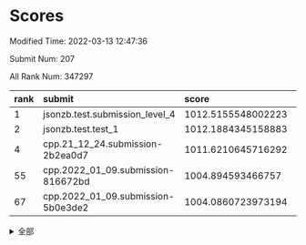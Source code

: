 # Scores

Modified Time: 2022-03-13 12:47:36

Submit Num: 207

All Rank Num: 347297

| rank |               submit               |       score        |       sigma        | pk_num |
| :--- | :--------------------------------- | :----------------- | :----------------- | :----- |
| 1    | jsonzb.test.submission_level_4     | 1012.5155548002223 | 0.80427415965564   | 6712   |
| 2    | jsonzb.test.test_1                 | 1012.1884345158883 | 0.791606060549302  | 6708   |
| 4    | cpp.21_12_24.submission-2b2ea0d7   | 1011.6210645716292 | 0.7844329616084336 | 6710   |
| 55   | cpp.2022_01_09.submission-816672bd | 1004.894593466757  | 0.7162942388016631 | 6713   |
| 67   | cpp.2022_01_09.submission-5b0e3de2 | 1004.0860723973194 | 0.7206540804288983 | 6715   |


<details>
<summary>全部</summary>

| rank |                 submit                 |       score        |       sigma        | pk_num |
| :--- | :------------------------------------- | :----------------- | :----------------- | :----- |
| 1    | jsonzb.test.submission_level_4         | 1012.5155548002223 | 0.80427415965564   | 6712   |
| 2    | jsonzb.test.test_1                     | 1012.1884345158883 | 0.791606060549302  | 6708   |
| 3    | gobigger.level_3.submission_level_3_20 | 1011.767283265048  | 0.7969443183811439 | 6712   |
| 4    | cpp.21_12_24.submission-2b2ea0d7       | 1011.6210645716292 | 0.7844329616084336 | 6710   |
| 5    | gobigger.level_3.submission_level_3_6  | 1011.1241025619295 | 0.7894406161947346 | 6713   |
| 6    | gobigger.level_3.submission_level_3_16 | 1011.1073906944513 | 0.7627213961752007 | 6719   |
| 7    | gobigger.level_3.submission_level_3_36 | 1011.0085100907726 | 0.7932949547426922 | 6713   |
| 8    | gobigger.level_3.submission_level_3_9  | 1010.9920817280602 | 0.7671938933447551 | 6710   |
| 9    | gobigger.level_3.submission_level_3_34 | 1010.8456122471201 | 0.7782727383983917 | 6713   |
| 10   | gobigger.level_3.submission_level_3_27 | 1010.8428932574059 | 0.7674935564806931 | 6711   |
| 11   | gobigger.level_3.submission_level_3_19 | 1010.8224679307936 | 0.7760505710330705 | 6708   |
| 12   | gobigger.level_3.submission_level_3_15 | 1010.6622252455686 | 0.7569092567962751 | 6707   |
| 13   | gobigger.level_3.submission_level_3_11 | 1010.5844086087658 | 0.7393066118416619 | 6713   |
| 14   | gobigger.level_3.submission_level_3_39 | 1010.5792941152686 | 0.7799273975048873 | 6711   |
| 15   | gobigger.level_3.submission_level_3_45 | 1010.5452455660054 | 0.7670456644971648 | 6709   |
| 16   | gobigger.level_3.submission_level_3_43 | 1010.5203603291042 | 0.7401800826285558 | 6716   |
| 17   | gobigger.level_3.submission_level_3_22 | 1010.4759305075296 | 0.74273230020211   | 6707   |
| 18   | gobigger.level_3.submission_level_3_48 | 1010.4605249142797 | 0.7657320335084715 | 6710   |
| 19   | gobigger.level_3.submission_level_3_4  | 1010.4339825667618 | 0.7652438524549909 | 6715   |
| 20   | gobigger.level_3.submission_level_3_37 | 1010.4325783372142 | 0.7494072721029758 | 6711   |
| 21   | gobigger.level_3.submission_level_3_24 | 1010.3937861822653 | 0.7463933269829273 | 6713   |
| 22   | gobigger.level_3.submission_level_3_33 | 1010.3445413536109 | 0.7616664957197198 | 6711   |
| 23   | gobigger.level_3.submission_level_3_26 | 1010.3435514749501 | 0.7692047701427338 | 6713   |
| 24   | gobigger.level_3.submission_level_3_0  | 1010.2243629415062 | 0.7628261210998074 | 6711   |
| 25   | gobigger.level_3.submission_level_3_30 | 1010.2124365824485 | 0.7502787884135379 | 6708   |
| 26   | gobigger.level_3.submission_level_3_41 | 1010.2085718643679 | 0.7516572782649548 | 6708   |
| 27   | gobigger.level_3.submission_level_3_8  | 1010.1247476068555 | 0.7698671097599129 | 6712   |
| 28   | gobigger.level_3.submission_level_3_35 | 1010.04356739317   | 0.7538039856865896 | 6708   |
| 29   | gobigger.level_3.submission_level_3_29 | 1010.013999330484  | 0.7427677858739063 | 6709   |
| 30   | gobigger.level_3.submission_level_3_1  | 1010.0101377767941 | 0.7298637427324631 | 6707   |
| 31   | gobigger.level_3.submission_level_3_47 | 1009.9875168123642 | 0.7557071919379865 | 6710   |
| 32   | gobigger.level_3.submission_level_3_32 | 1009.9497804071768 | 0.763392888917779  | 6712   |
| 33   | gobigger.level_3.submission_level_3_44 | 1009.8294204704208 | 0.7630018711850194 | 6708   |
| 34   | gobigger.level_3.submission_level_3_28 | 1009.783348192897  | 0.7592009071073715 | 6708   |
| 35   | gobigger.level_3.submission_level_3_10 | 1009.7488550917801 | 0.7445984811541502 | 6714   |
| 36   | gobigger.level_3.submission_level_3_38 | 1009.6582592898753 | 0.7552586401177984 | 6710   |
| 37   | gobigger.level_3.submission_level_3_46 | 1009.6406916166696 | 0.7362934935416089 | 6714   |
| 38   | gobigger.level_3.submission_level_3_7  | 1009.6328125723362 | 0.7457640343912592 | 6705   |
| 39   | gobigger.level_3.submission_level_3_13 | 1009.6111185869516 | 0.7780900160140772 | 6708   |
| 40   | gobigger.level_3.submission_level_3_3  | 1009.5959067921451 | 0.7584417538970916 | 6714   |
| 41   | gobigger.level_3.submission_level_3_31 | 1009.5407799634463 | 0.7354612998400283 | 6710   |
| 42   | gobigger.level_3.submission_level_3_21 | 1009.5394927752614 | 0.7499713852857969 | 6712   |
| 43   | gobigger.level_3.submission_level_3_25 | 1009.4520468038842 | 0.76333467808539   | 6713   |
| 44   | gobigger.level_3.submission_level_3_12 | 1009.433707572865  | 0.7549333111287202 | 6710   |
| 45   | gobigger.level_3.submission_level_3_2  | 1009.3843412373749 | 0.7563554206955109 | 6714   |
| 46   | gobigger.level_3.submission_level_3_40 | 1009.2478869182623 | 0.738519363543749  | 6709   |
| 47   | gobigger.level_3.submission_level_3_42 | 1009.246522882789  | 0.7566598367373575 | 6712   |
| 48   | gobigger.level_3.submission_level_3_18 | 1009.2413407186854 | 0.7376857507976586 | 6710   |
| 49   | gobigger.level_3.submission_level_3_14 | 1009.0502488588916 | 0.7604820992852873 | 6714   |
| 50   | gobigger.level_3.submission_level_3_23 | 1008.9933018413846 | 0.7535527776065624 | 6711   |
| 51   | gobigger.level_3.submission_level_3_17 | 1008.8156884664612 | 0.7545734876794405 | 6714   |
| 52   | gobigger.level_3.submission_level_3_49 | 1008.3256522468171 | 0.7396681265855471 | 6713   |
| 53   | gobigger.level_3.submission_level_3_5  | 1007.4070790601868 | 0.76503389475387   | 6709   |
| 54   | gobigger.level_1.submission_level_1_8  | 1004.9643511229735 | 0.7234262737797337 | 6706   |
| 55   | cpp.2022_01_09.submission-816672bd     | 1004.894593466757  | 0.7162942388016631 | 6713   |
| 56   | gobigger.level_1.submission_level_1_18 | 1004.8847211137808 | 0.7230657701901562 | 6710   |
| 57   | gobigger.level_1.submission_level_1_0  | 1004.7464394741419 | 0.7361141451490049 | 6711   |
| 58   | gobigger.level_1.submission_level_1_36 | 1004.6941918173295 | 0.7227472710898688 | 6710   |
| 59   | gobigger.level_1.submission_level_1_21 | 1004.4958331533705 | 0.7211734283969999 | 6712   |
| 60   | gobigger.level_1.submission_level_1_16 | 1004.292543138816  | 0.7166536976538086 | 6714   |
| 61   | gobigger.level_1.submission_level_1_6  | 1004.2360228978501 | 0.7132013354843376 | 6713   |
| 62   | gobigger.level_1.submission_level_1_20 | 1004.2338486966601 | 0.7089225354090178 | 6713   |
| 63   | gobigger.level_1.submission_level_1_34 | 1004.219991462326  | 0.7215357600185964 | 6708   |
| 64   | gobigger.level_1.submission_level_1_1  | 1004.1885092700237 | 0.7228921570461234 | 6708   |
| 65   | gobigger.level_1.submission_level_1_4  | 1004.1470065590654 | 0.70217393811451   | 6710   |
| 66   | gobigger.level_1.submission_level_1_7  | 1004.0863547032427 | 0.726563415166665  | 6713   |
| 67   | cpp.2022_01_09.submission-5b0e3de2     | 1004.0860723973194 | 0.7206540804288983 | 6715   |
| 68   | gobigger.level_1.submission_level_1_49 | 1004.0438737487182 | 0.715993484223459  | 6711   |
| 69   | gobigger.level_1.submission_level_1_45 | 1003.9197294504912 | 0.7141574582289503 | 6710   |
| 70   | gobigger.level_1.submission_level_1_12 | 1003.7265151353149 | 0.7180337183443458 | 6712   |
| 71   | gobigger.level_1.submission_level_1_40 | 1003.7095829929905 | 0.7257589014946461 | 6716   |
| 72   | gobigger.level_1.submission_level_1_43 | 1003.6726966977582 | 0.7140270725676017 | 6713   |
| 73   | gobigger.level_1.submission_level_1_39 | 1003.6119697138095 | 0.7250682748549487 | 6707   |
| 74   | gobigger.level_1.submission_level_1_23 | 1003.5864106955929 | 0.7054309712151527 | 6714   |
| 75   | gobigger.level_1.submission_level_1_46 | 1003.5089053474371 | 0.7156187304341464 | 6710   |
| 76   | gobigger.level_1.submission_level_1_2  | 1003.462738553049  | 0.7048134965181648 | 6715   |
| 77   | gobigger.level_1.submission_level_1_17 | 1003.4593861560396 | 0.7087476362950461 | 6713   |
| 78   | gobigger.level_1.submission_level_1_47 | 1003.4381845624865 | 0.712824345602313  | 6708   |
| 79   | gobigger.level_1.submission_level_1_26 | 1003.4331554206265 | 0.7131704037372193 | 6712   |
| 80   | gobigger.level_1.submission_level_1_32 | 1003.2081987299483 | 0.7159430195188038 | 6708   |
| 81   | gobigger.level_1.submission_level_1_19 | 1003.194239121368  | 0.7177292457872817 | 6712   |
| 82   | gobigger.level_1.submission_level_1_3  | 1003.1173506989846 | 0.7247447365521625 | 6710   |
| 83   | gobigger.level_1.submission_level_1_11 | 1003.1087493295913 | 0.7120582338460821 | 6712   |
| 84   | gobigger.level_1.submission_level_1_41 | 1003.0972237423593 | 0.7207305519314735 | 6710   |
| 85   | gobigger.level_1.submission_level_1_22 | 1003.0615973161063 | 0.7149738236288213 | 6708   |
| 86   | gobigger.level_1.submission_level_1_28 | 1003.0107835699008 | 0.7052545694734681 | 6713   |
| 87   | gobigger.level_1.submission_level_1_10 | 1002.9901768872609 | 0.7045321766693593 | 6712   |
| 88   | gobigger.level_1.submission_level_1_31 | 1002.9845452110408 | 0.7042951969561616 | 6708   |
| 89   | gobigger.level_1.submission_level_1_29 | 1002.9794407665773 | 0.7332260721361312 | 6713   |
| 90   | gobigger.level_1.submission_level_1_5  | 1002.978686700827  | 0.7090351158698416 | 6716   |
| 91   | gobigger.level_1.submission_level_1_48 | 1002.9255336573309 | 0.7135384823167931 | 6717   |
| 92   | gobigger.level_1.submission_level_1_35 | 1002.8876604725551 | 0.7220387308528435 | 6711   |
| 93   | gobigger.level_1.submission_level_1_9  | 1002.8217741414187 | 0.7222608117079856 | 6711   |
| 94   | gobigger.level_1.submission_level_1_33 | 1002.8001582830193 | 0.7062054624443704 | 6713   |
| 95   | gobigger.level_1.submission_level_1_15 | 1002.6932907464245 | 0.712586448264103  | 6706   |
| 96   | gobigger.level_1.submission_level_1_44 | 1002.6627722506785 | 0.717080780954855  | 6709   |
| 97   | gobigger.level_1.submission_level_1_38 | 1002.653168271674  | 0.7148783476657    | 6709   |
| 98   | gobigger.level_1.submission_level_1_13 | 1002.5368991409874 | 0.7086259946155503 | 6704   |
| 99   | gobigger.level_1.submission_level_1_42 | 1002.4932624975784 | 0.7025102190053613 | 6712   |
| 100  | gobigger.level_1.submission_level_1_37 | 1002.4922881481024 | 0.7018917763296402 | 6710   |
| 101  | gobigger.level_1.submission_level_1_24 | 1002.2967462093151 | 0.7107568124648151 | 6709   |
| 102  | gobigger.level_1.submission_level_1_27 | 1002.1468992009997 | 0.7165274433400096 | 6716   |
| 103  | gobigger.level_1.submission_level_1_25 | 1001.8211349355889 | 0.7109448994940054 | 6708   |
| 104  | gobigger.level_1.submission_level_1_14 | 1001.3834098013036 | 0.7195880483089273 | 6711   |
| 105  | gobigger.level_1.submission_level_1_30 | 1001.2054150255442 | 0.7161941106163047 | 6711   |
| 106  | gobigger.random.submission_random_29   | 997.6245119833729  | 0.7116347291586445 | 6716   |
| 107  | gobigger.random.submission_random_18   | 997.1582476036978  | 0.694991211727562  | 6709   |
| 108  | gobigger.random.submission_random_40   | 997.0047963220367  | 0.7053495087108652 | 6710   |
| 109  | gobigger.random.submission_random_23   | 996.9948004822445  | 0.7121365092982354 | 6713   |
| 110  | gobigger.random.submission_random_45   | 996.8102146303191  | 0.7092430290903025 | 6712   |
| 111  | gobigger.random.submission_random_44   | 996.8101779537752  | 0.7010362228413606 | 6712   |
| 112  | gobigger.random.submission_random_14   | 996.711048554832   | 0.6998111405991415 | 6707   |
| 113  | gobigger.random.submission_random_31   | 996.6719095996112  | 0.7076503217096038 | 6707   |
| 114  | gobigger.random.submission_random_2    | 996.6521261915354  | 0.7101830405322571 | 6718   |
| 115  | gobigger.random.submission_random_6    | 996.6102258858635  | 0.7228213720540188 | 6711   |
| 116  | gobigger.random.submission_random_26   | 996.5734138268645  | 0.707896684745348  | 6715   |
| 117  | gobigger.random.submission_random_25   | 996.5680696539281  | 0.7128159427075988 | 6710   |
| 118  | gobigger.random.submission_random_28   | 996.4722257485013  | 0.7082518346215434 | 6711   |
| 119  | gobigger.random.submission_random_15   | 996.4474135242099  | 0.709434540075968  | 6715   |
| 120  | gobigger.random.submission_random_24   | 996.4271827066274  | 0.6984250963353092 | 6716   |
| 121  | gobigger.random.submission_random_10   | 996.3527403324601  | 0.7094136146672912 | 6707   |
| 122  | gobigger.random.submission_random_43   | 996.2878122797955  | 0.7076291006836586 | 6716   |
| 123  | gobigger.random.submission_random_27   | 996.2414083051408  | 0.7153353720895286 | 6712   |
| 124  | gobigger.random.submission_random_0    | 996.1702915937185  | 0.7113634820376324 | 6713   |
| 125  | gobigger.random.submission_random_37   | 996.163625583217   | 0.6935436405964865 | 6711   |
| 126  | gobigger.random.submission_random_21   | 996.1424755076026  | 0.7227592047934541 | 6713   |
| 127  | gobigger.random.submission_random_36   | 996.0823622794953  | 0.7059059618876831 | 6715   |
| 128  | gobigger.random.submission_random_41   | 996.0326261162264  | 0.7279056815199723 | 6708   |
| 129  | gobigger.random.submission_random_12   | 996.0157559369995  | 0.7074717695110249 | 6715   |
| 130  | gobigger.random.submission_random_47   | 996.0156678371485  | 0.7216022624504986 | 6707   |
| 131  | gobigger.random.submission_random_1    | 996.0072806512967  | 0.7008980540549999 | 6709   |
| 132  | gobigger.random.submission_random_3    | 995.991539412996   | 0.7003724316188386 | 6707   |
| 133  | gobigger.random.submission_random_49   | 995.9641130901475  | 0.7125415196813605 | 6708   |
| 134  | gobigger.random.submission_random_9    | 995.9362312113674  | 0.7067008292734797 | 6712   |
| 135  | gobigger.random.submission_random_11   | 995.8231411917812  | 0.7058930229187428 | 6709   |
| 136  | gobigger.random.submission_random_38   | 995.8141919084961  | 0.7084050163151756 | 6715   |
| 137  | gobigger.random.submission_random_19   | 995.7898232392794  | 0.7023386510680141 | 6704   |
| 138  | gobigger.random.submission_random_5    | 995.7623687378658  | 0.7002322381490058 | 6712   |
| 139  | gobigger.random.submission_random_42   | 995.7433944682629  | 0.7209879043333522 | 6706   |
| 140  | gobigger.random.submission_random_48   | 995.7388570866076  | 0.7149057723638574 | 6711   |
| 141  | gobigger.random.submission_random_35   | 995.7114851675769  | 0.7093825063660892 | 6709   |
| 142  | gobigger.random.submission_random_17   | 995.6929283261209  | 0.7098865837356428 | 6714   |
| 143  | gobigger.random.submission_random_46   | 995.5489620236988  | 0.7019218383300481 | 6709   |
| 144  | gobigger.random.submission_random_32   | 995.4843522631858  | 0.6942488310193968 | 6716   |
| 145  | gobigger.random.submission_random_7    | 995.4779974859548  | 0.7138944497432571 | 6710   |
| 146  | gobigger.random.submission_random_33   | 995.456565842617   | 0.7075777761022686 | 6712   |
| 147  | gobigger.random.submission_random_39   | 995.4552764747614  | 0.7097770299413735 | 6712   |
| 148  | gobigger.random.submission_random_30   | 995.4221761549381  | 0.7067197659739674 | 6718   |
| 149  | gobigger.random.submission_random_8    | 995.3056717450695  | 0.7258856618899105 | 6710   |
| 150  | gobigger.random.submission_random_34   | 995.230357713044   | 0.7114848280568342 | 6709   |
| 151  | gobigger.random.submission_random_4    | 995.2055731460562  | 0.7073175467533925 | 6712   |
| 152  | gobigger.random.submission_random_20   | 994.9123078724642  | 0.7142327519770943 | 6718   |
| 153  | gobigger.random.submission_random_13   | 994.8042721345413  | 0.7236479455727178 | 6708   |
| 154  | gobigger.random.submission_random_16   | 994.7972502834137  | 0.7063087687116519 | 6709   |
| 155  | gobigger.random.submission_random_22   | 994.3252194946275  | 0.7215162713443285 | 6713   |
| 156  | gobigger.level_2.submission_level_2_4  | 994.290939595883   | 0.7412037994271468 | 6710   |
| 157  | gobigger.level_2.submission_level_2_46 | 994.1195721914719  | 0.7456152403624577 | 6715   |
| 158  | gobigger.level_2.submission_level_2_10 | 993.5862365624945  | 0.7335443830234475 | 6710   |
| 159  | gobigger.level_2.submission_level_2_25 | 993.3726630895593  | 0.7269590145479594 | 6712   |
| 160  | gobigger.level_2.submission_level_2_8  | 993.2893289388004  | 0.7291881442783918 | 6712   |
| 161  | gobigger.level_2.submission_level_2_34 | 993.1572173899124  | 0.7316654013963574 | 6707   |
| 162  | gobigger.level_2.submission_level_2_45 | 993.1051406087283  | 0.7440601159868632 | 6713   |
| 163  | gobigger.level_2.submission_level_2_17 | 992.945526171891   | 0.7343592487723356 | 6714   |
| 164  | gobigger.level_2.submission_level_2_16 | 992.9084240217037  | 0.7281656470625261 | 6716   |
| 165  | gobigger.level_2.submission_level_2_48 | 992.9048686565634  | 0.7359692640845812 | 6712   |
| 166  | gobigger.level_2.submission_level_2_11 | 992.889146955931   | 0.746472413722274  | 6711   |
| 167  | gobigger.level_2.submission_level_2_43 | 992.8603705060268  | 0.7258182068426612 | 6709   |
| 168  | gobigger.level_2.submission_level_2_35 | 992.8309330534621  | 0.7546259965339771 | 6712   |
| 169  | gobigger.level_2.submission_level_2_14 | 992.7776667614461  | 0.7410815264883069 | 6714   |
| 170  | gobigger.level_2.submission_level_2_31 | 992.7201278957361  | 0.7393909738356043 | 6707   |
| 171  | gobigger.level_2.submission_level_2_26 | 992.5382352812361  | 0.7469740157004953 | 6709   |
| 172  | gobigger.level_2.submission_level_2_9  | 992.5274063611222  | 0.7472293910332345 | 6713   |
| 173  | gobigger.level_2.submission_level_2_40 | 992.5205571537693  | 0.7395287916753766 | 6712   |
| 174  | gobigger.level_2.submission_level_2_21 | 992.497614103332   | 0.7279419469459718 | 6712   |
| 175  | gobigger.level_2.submission_level_2_32 | 992.3897573878761  | 0.7355022883746378 | 6709   |
| 176  | gobigger.level_2.submission_level_2_33 | 992.3132787672287  | 0.7549346804497967 | 6707   |
| 177  | gobigger.level_2.submission_level_2_41 | 992.310826665954   | 0.7465587879404896 | 6712   |
| 178  | gobigger.level_2.submission_level_2_49 | 992.2874411538174  | 0.744263179504146  | 6709   |
| 179  | gobigger.level_2.submission_level_2_2  | 992.2676569879256  | 0.728114837212902  | 6707   |
| 180  | gobigger.level_2.submission_level_2_38 | 992.2314651824485  | 0.7291301968962368 | 6710   |
| 181  | gobigger.level_2.submission_level_2_0  | 992.1683146895099  | 0.7373054422963089 | 6712   |
| 182  | gobigger.level_2.submission_level_2_37 | 992.1476620228407  | 0.7454496439378682 | 6709   |
| 183  | gobigger.level_2.submission_level_2_22 | 992.0696803183813  | 0.7359521906460433 | 6715   |
| 184  | gobigger.level_2.submission_level_2_7  | 992.0275297475791  | 0.7356992851900892 | 6711   |
| 185  | gobigger.level_2.submission_level_2_23 | 991.9177132071965  | 0.764888103805316  | 6709   |
| 186  | gobigger.level_2.submission_level_2_28 | 991.8378225715353  | 0.7320819634927307 | 6706   |
| 187  | gobigger.level_2.submission_level_2_42 | 991.7668662741418  | 0.7492489327705159 | 6706   |
| 188  | gobigger.level_2.submission_level_2_15 | 991.7623054419752  | 0.7634746864620179 | 6706   |
| 189  | gobigger.level_2.submission_level_2_1  | 991.7185113362386  | 0.767113394896948  | 6711   |
| 190  | gobigger.level_2.submission_level_2_6  | 991.6752338905944  | 0.7576835234265404 | 6712   |
| 191  | gobigger.level_2.submission_level_2_47 | 991.5142668724294  | 0.7588325515936427 | 6710   |
| 192  | gobigger.level_2.submission_level_2_24 | 991.3597119037287  | 0.7475595274485681 | 6711   |
| 193  | gobigger.level_2.submission_level_2_3  | 991.2766917347847  | 0.7545163554510014 | 6713   |
| 194  | gobigger.level_2.submission_level_2_19 | 991.0706479443779  | 0.7282575800935351 | 6714   |
| 195  | gobigger.level_2.submission_level_2_29 | 991.0688257683883  | 0.7789876278419908 | 6708   |
| 196  | gobigger.level_2.submission_level_2_39 | 991.0164653339082  | 0.7480804439093156 | 6713   |
| 197  | gobigger.level_2.submission_level_2_27 | 990.965682420734   | 0.7556784771402777 | 6708   |
| 198  | gobigger.level_2.submission_level_2_12 | 990.959512130661   | 0.7880669931439823 | 6711   |
| 199  | gobigger.level_2.submission_level_2_18 | 990.9134902871756  | 0.7495064772083464 | 6715   |
| 200  | gobigger.level_2.submission_level_2_13 | 990.8424161349101  | 0.7570483916265456 | 6711   |
| 201  | gobigger.level_2.submission_level_2_36 | 990.6553421985109  | 0.7502093396439973 | 6706   |
| 202  | gobigger.level_2.submission_level_2_30 | 990.5600356852648  | 0.7547400275290301 | 6713   |
| 203  | gobigger.level_2.submission_level_2_5  | 990.2940076098097  | 0.7625542313163973 | 6711   |
| 204  | gobigger.level_2.submission_level_2_44 | 990.2145483352023  | 0.7740056836403166 | 6715   |
| 205  | gobigger.level_2.submission_level_2_20 | 989.949234019172   | 0.7846367738828723 | 6708   |
| 206  | gobigger.none.submission_none_1        | 976.4190351896882  | 1.3878019715964094 | 6712   |
| 207  | gobigger.none.submission_none_0        | 975.9228221662504  | 1.4899815299832937 | 6712   |

</details>